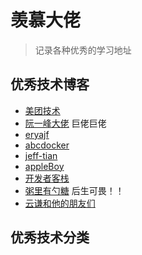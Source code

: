 # 羡慕大佬

> 记录各种优秀的学习地址

## 优秀技术博客

- [美团技术](https://tech.meituan.com/)
- [阮一峰大佬](https://www.ruanyifeng.com/) 巨佬巨佬
- [eryajf](https://wiki.eryajf.net/)
- [abcdocker](https://i4t.com/)
- [jeff-tian](https://jeff-tian.jiwai.win/)
- [appleBoy](https://blog.wu-boy.com/)
- [开发者客栈](https://www.developers.pub/article?category=%E5%89%8D%E7%AB%AF)
- [粥里有勺糖](https://sugarat.top/) 后生可畏！！
- [云谦和他的朋友们](https://mdhweekly.com/weekly)

## 优秀技术分类
